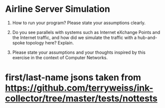 # Airline Server Simulation

1) How to run your program? Please state your assumptions clearly.

2) Do you see parallels with systems such as Internet eXchange Points and the
Internet traffic, and how did we simulate the traffic with a hub-and-spoke
topology here? Explain.

3) Please state your assumptions and your thoughts inspired by this exercise in
the context of Computer Networks.

# first/last-name jsons taken from https://github.com/terryweiss/ink-collector/tree/master/tests/nottests